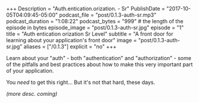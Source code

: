 +++
Description = "Auth.entication.orization. - Sr"
PublishDate = "2017-10-05T04:09:45-05:00"
podcast_file = "post/0.1.3-auth-sr.mp3"
podcast_duration = "1:08:22"
podcast_bytes = "999" # the length of the episode in bytes
episode_image = "post/0.1.3-auth-sr.jpg"
episode = "1"
title = "Auth entication orization Sr Level"
subtitle = "A front door for learning about your application's front door"
image = "post/0.1.3-auth-sr.jpg"
aliases = ["/0.1.3"]
explicit = "no"
+++

Learn about your "auth" - both "authentication" and "authorization" -
some of the pitfalls and best practices about how to make this
very important part of your application.

You *need* to get this right... But it's not that hard, these days.

_(more desc. coming)_
